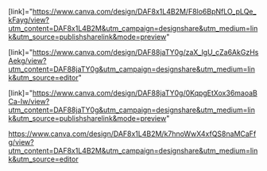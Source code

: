 [link]="https://www.canva.com/design/DAF8x1L4B2M/F8lo6BpNfLO_pLQe_kFayg/view?utm_content=DAF8x1L4B2M&utm_campaign=designshare&utm_medium=link&utm_source=publishsharelink&mode=preview"


[link]="https://www.canva.com/design/DAF88jaTY0g/zaX_lgU_cZa6AkGzHsAekg/view?utm_content=DAF88jaTY0g&utm_campaign=designshare&utm_medium=link&utm_source=editor"

[link]="https://www.canva.com/design/DAF88jaTY0g/0KqpgEtXox36maoaBCa-Iw/view?utm_content=DAF88jaTY0g&utm_campaign=designshare&utm_medium=link&utm_source=publishsharelink&mode=preview"




https://www.canva.com/design/DAF8x1L4B2M/k7hnoWwX4xfQS8naMCaFfg/view?utm_content=DAF8x1L4B2M&utm_campaign=designshare&utm_medium=link&utm_source=editor
